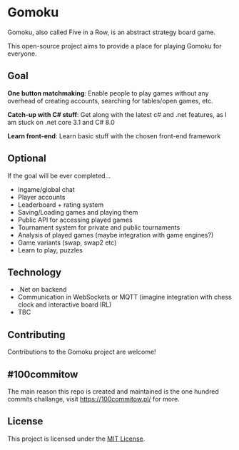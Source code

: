 ﻿# Gomoku

Gomoku, also called Five in a Row, is an abstract strategy board game.

This open-source project aims to provide a place for playing Gomoku for everyone.

## Goal

 **One button matchmaking**: Enable people to play games without any overhead of creating accounts, searching for tables/open games, etc.
 
 **Catch-up with C# stuff**: Get along with the latest c# and .net features, as I am stuck on .net core 3.1 and C# 8.0
 
 **Learn front-end**: Learn basic stuff with the chosen front-end framework

## Optional
If the goal will be ever completed...

* Ingame/global chat
* Player accounts
* Leaderboard + rating system
* Saving/Loading games and playing them
* Public API for accessing played games
* Tournament system for private and public tournaments
* Analysis of played games (maybe integration with game engines?)
* Game variants (swap, swap2 etc)
* Learn to play, puzzles

## Technology
* .Net on backend
* Communication in WebSockets or MQTT (imagine integration with chess clock and interactive board IRL)
* TBC

## Contributing

Contributions to the Gomoku project are welcome!

## #100commitow

The main reason this repo is created and maintained is the one hundred commits challange, visit https://100commitow.pl/ for more.

## License

This project is licensed under the [MIT License](LICENSE).
